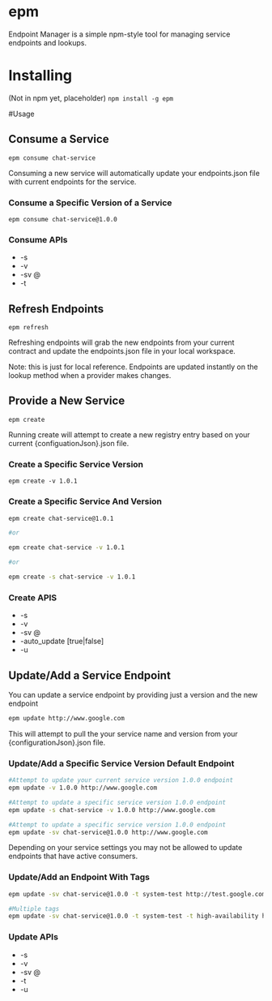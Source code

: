 # epm
Endpoint Manager is a simple npm-style tool for managing service endpoints and lookups.

# Installing

(Not in npm yet, placeholder)
```npm install -g epm```

#Usage

## Consume a Service

```epm consume chat-service```

Consuming a new service will automatically update your endpoints.json file with current endpoints for the service.

### Consume a Specific Version of a Service

```epm consume chat-service@1.0.0```

### Consume APIs
* -s <serviceName>
* -v <version>
* -sv <serviceName>@<version>
* -t <tag>

## Refresh Endpoints

```epm refresh```

Refreshing endpoints will grab the new endpoints from your current contract and update the endpoints.json file in your local workspace. 

Note: this is just for local reference. Endpoints are updated instantly on the lookup method when a provider makes changes.

## Provide a New Service

```epm create```

Running create will attempt to create a new registry entry based on your current {configuationJson}.json file.

### Create a Specific Service Version

```epm create -v 1.0.1```

### Create a Specific Service And Version

```bash
epm create chat-service@1.0.1

#or

epm create chat-service -v 1.0.1

#or 

epm create -s chat-service -v 1.0.1
```

### Create APIS
* -s <serviceName>
* -v <version>
* -sv <serviceName>@<version>
* -auto_update [true|false]
* -u <url>

## Update/Add a Service Endpoint

You can update a service endpoint by providing just a version and the new endpoint

```bash
epm update http://www.google.com
```

This will attempt to pull the your service name and version from your {configurationJson}.json file.

### Update/Add a Specific Service Version Default Endpoint

```bash
#Attempt to update your current service version 1.0.0 endpoint
epm update -v 1.0.0 http://www.google.com

#Attempt to update a specific service version 1.0.0 endpoint
epm update -s chat-service -v 1.0.0 http://www.google.com

#Attempt to update a specific service version 1.0.0 endpoint
epm update -sv chat-service@1.0.0 http://www.google.com
```

Depending on your service settings you may not be allowed to update endpoints that have active consumers.

### Update/Add an Endpoint With Tags

```bash
epm update -sv chat-service@1.0.0 -t system-test http://test.google.com

#Multiple tags
epm update -sv chat-service@1.0.0 -t system-test -t high-availability http://ha.google.com
```

### Update APIs
* -s <serviceName>
* -v <version>
* -sv <serviceName>@<version>
* -t <tag>
* -u <url>



